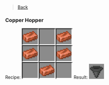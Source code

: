 > [Back](Home.md)

### Copper Hopper
Recipe:
![CopperHopper](Images/javaw_FpMqs1TMi6.png)
Result:
![Hopper](Images/javaw_lTGeaSc5zx.png)